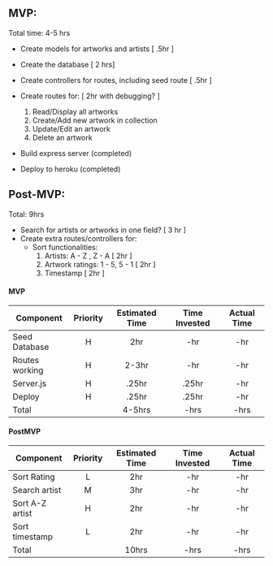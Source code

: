 ## MVP:
Total time: 4-5 hrs

- Create models for artworks and artists [ .5hr ]

- Create the database [ 2 hrs]

- Create controllers for routes, including seed route [ .5hr ]

- Create routes for:   [ 2hr with debugging? ]
	1) Read/Display all artworks
	2) Create/Add new artwork in collection 
	3) Update/Edit an artwork
	4) Delete an artwork

- Build express server (completed) 

- Deploy to heroku (completed)

## Post-MVP: 
Total: 9hrs

- Search for artists or artworks in one field? [ 3 hr ]
- Create extra routes/controllers for:
    - Sort functionalities:
        1) Artists: A - Z , Z - A      [ 2hr ]
        2) Artwork ratings:  1 - 5, 5 - 1           [ 2hr ]
        3) Timestamp      [ 2hr ]



#### MVP

| Component        | Priority | Estimated Time | Time Invested | Actual Time |
| ---------------- | :------: | :------------: | :------------: | :---------: |
| Seed Database    |    H     |      2hr       |      -hr       |     -hr     |
| Routes working   |    H     |     2-3hr      |      -hr       |     -hr     |
| Server.js        |    H     |      .25hr     |      .25hr     |     -hr     |
| Deploy           |    H     |      .25hr     |      .25hr     |     -hr     |
| Total            |          |    4-5hrs      |      -hrs      |    -hrs     |

#### PostMVP

| Component      | Priority | Estimated Time | Time Invested | Actual Time |
| -------------  | :------: | :------------: | :------------: | :---------: |
| Sort Rating    |    L     |      2hr       |      -hr       |     -hr     |
| Search artist  |    M     |      3hr       |      -hr       |     -hr     |
| Sort A-Z artist|    H     |      2hr       |      -hr       |     -hr     |
| Sort timestamp |    L     |      2hr       |      -hr       |     -hr     |
| Total          |          |     10hrs      |      -hrs      |    -hrs     |